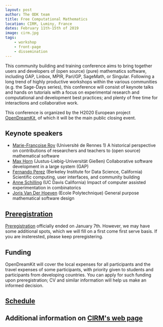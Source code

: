 ```yaml
---
layout: post
author: The ODK team
title: Free Computational Mathematics
location: CIRM, Luminy, France
dates: February 11th-15th of 2019
image: cirm.jpg
tags:
    - workshop
    - front-page
    - dissemination
---
```


This community building and training conference aims to bring
together users and developers of (open source) (pure) mathematics
software, including GAP, Linbox, MPIR, Pari/GP, SageMath, or Singular.
Following a long trend of highly productive workshops within the various communities (e.g. the Sage-Days series), this   conference will consist of keynote talks and hands on tutorials with a focus on experimental research and computational and development best practices; and plenty of free time for interactions and collaborative work.

This conference is organized by the H2020 European project [OpenDreamKit](http://opendreamkit.org), of which
it will be the main public closing event.

## Keynote speakers

- [Marie-Françoise Roy](https://irmar.univ-rennes1.fr/en/interlocutors/marie-francoise-roy) (Université de Rennes 1) A historical perspective on contributions of researchers and teachers to (open source) mathematical software
- [Max Horn](https://www.quendi.de/en/math.html) (Justus-Liebig-Universität Gießen) Collaborative software development in a large system (GAP)
- [Fernando Perez](http://fperez.org/) (Berkeley Institute for Data Science, California) Scientific computing, user interfaces, and community building
- [Anne Schilling](https://www.math.ucdavis.edu/~anne/) (UC Davis California) Impact of computer assisted experimentation in combinatorics
- [Joris Van Der Hoeven](http://www.texmacs.org/joris/main/joris.html) (Ecole Polytechnique) General purpose mathematical software design

## [Preregistration](https://www.cirm-math.fr/preRegistration/index.php?EX=menu0&id_renc=1978)

[Preregistration](https://www.cirm-math.fr/preRegistration/index.php?EX=menu0&id_renc=1978)
officially ended on January 7th. However, we may have
some additional spots, which we will fill on a first come first
serve basis. If you are insterested, please keep preregistering.

## Funding

OpenDreamKit will cover the local expenses for all participants and
the travel expenses of some participants, with priority given to
students and participants from developing countries. You can apply for
such funding upon preregistration; CV and similar information will
help us make an informed decision.

## [Schedule](https://hackmd.io/zkXWN_cwTjy46dyBSJKaug?view#)

## Additional information on [CIRM's web page](https://conferences.cirm-math.fr/1978.html)
